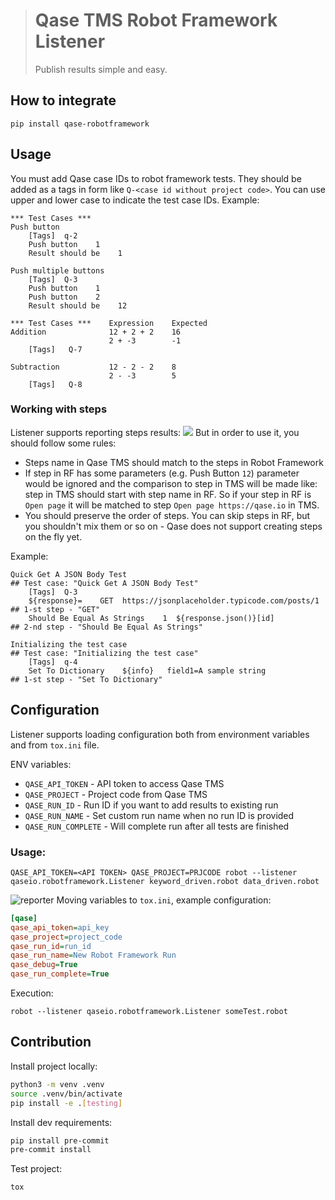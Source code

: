 > # Qase TMS Robot Framework Listener
>
> Publish results simple and easy.

## How to integrate

```
pip install qase-robotframework
```

## Usage

You must add Qase case IDs to robot framework tests.
They should be added as a tags in form like `Q-<case id without project code>`. You can use upper and lower case to indicate the test case IDs. Example:

```robotframework
*** Test Cases ***
Push button
    [Tags]  q-2
    Push button    1
    Result should be    1

Push multiple buttons
    [Tags]  Q-3
    Push button    1
    Push button    2
    Result should be    12
```

```robotframework
*** Test Cases ***    Expression    Expected
Addition              12 + 2 + 2    16
                      2 + -3        -1
    [Tags]   Q-7

Subtraction           12 - 2 - 2    8
                      2 - -3        5
    [Tags]   Q-8
```

### Working with steps

Listener supports reporting steps results:
![](./example/screenshot/screenshot.png)
But in order to use it, you should follow some rules:
- Steps name in Qase TMS should match to the steps in Robot Framework
- If step in RF has some parameters (e.g. Push Button `12`)
parameter would be ignored and the comparison to step in TMS will be made like:
step in TMS should start with step name in RF. So if your step in RF is
`Open page` it will be matched to step `Open page https://qase.io` in TMS.
- You should preserve the order of steps. You can skip steps in RF, but
you shouldn't mix them or so on - Qase does not support creating steps
on the fly yet.

Example:
```robotframework
Quick Get A JSON Body Test                                                  ## Test case: "Quick Get A JSON Body Test"
    [Tags]  Q-3
    ${response}=    GET  https://jsonplaceholder.typicode.com/posts/1       ## 1-st step - "GET"
    Should Be Equal As Strings    1  ${response.json()}[id]                 ## 2-nd step - "Should Be Equal As Strings"

Initializing the test case                                                  ## Test case: "Initializing the test case"
    [Tags]  q-4
    Set To Dictionary    ${info}   field1=A sample string                   ## 1-st step - "Set To Dictionary"
```

## Configuration

Listener supports loading configuration both from environment variables and from `tox.ini` file.

ENV variables:
- `QASE_API_TOKEN` - API token to access Qase TMS
- `QASE_PROJECT` - Project code from Qase TMS
- `QASE_RUN_ID` - Run ID if you want to add results to existing run
- `QASE_RUN_NAME` - Set custom run name when no run ID is provided
- `QASE_RUN_COMPLETE` - Will complete run after all tests are finished
### Usage:
```
QASE_API_TOKEN=<API TOKEN> QASE_PROJECT=PRJCODE robot --listener qaseio.robotframework.Listener keyword_driven.robot data_driven.robot
```
![reporter](./example/screenshot/screenshot2.png "text")
Moving variables to `tox.ini`, example configuration:
```ini
[qase]
qase_api_token=api_key
qase_project=project_code
qase_run_id=run_id
qase_run_name=New Robot Framework Run
qase_debug=True
qase_run_complete=True
```
Execution:
```
robot --listener qaseio.robotframework.Listener someTest.robot
```
## Contribution

Install project locally:

```bash
python3 -m venv .venv
source .venv/bin/activate
pip install -e .[testing]
```

Install dev requirements:

```bash
pip install pre-commit
pre-commit install
```

Test project:

```bash
tox
```
